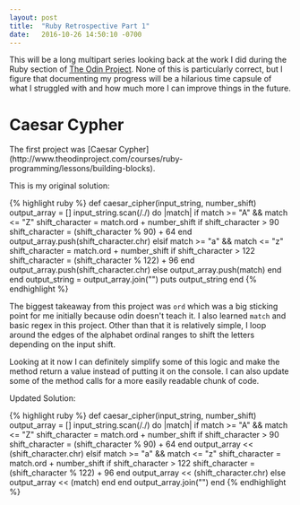 ```yaml
---
layout: post
title:  "Ruby Retrospective Part 1"
date:   2016-10-26 14:50:10 -0700
---
```


This will be a long multipart series looking back at the work I did during the Ruby section of [The Odin Project](http://www.theodinproject.com/courses/ruby-programming). None of this is particularly correct, but I figure that documenting my progress will be a hilarious time capsule of what I struggled with and how much more I can improve things in the future.


<h1>Caesar Cypher</h1>
The first project was [Caesar Cypher](http://www.theodinproject.com/courses/ruby-programming/lessons/building-blocks). 

This is my original solution:

{% highlight ruby %}
def caesar_cipher(input_string, number_shift)
  output_array = []
  input_string.scan(/./) do |match| 
    if match >= "A" && match <= "Z"
      shift_character = match.ord + number_shift
      if shift_character > 90
        shift_character = (shift_character % 90) + 64
      end
      output_array.push(shift_character.chr)
    elsif match >= "a" && match <= "z"
      shift_character = match.ord + number_shift
      if shift_character > 122
        shift_character = (shift_character % 122) + 96
      end
      output_array.push(shift_character.chr)
    else
      output_array.push(match)
    end
  end
  output_string = output_array.join("")
  puts output_string
end
{% endhighlight %}

The biggest takeaway from this project was `ord` which was a big sticking point for me initially because odin doesn't teach it. I also learned `match` and basic regex in this project. Other than that it is relatively simple, I loop around the edges of the alphabet ordinal ranges to shift the letters depending on the input shift. 

Looking at it now I can definitely simplify some of this logic and make the method return a value instead of putting it on the console. I can also update some of the method calls for a more easily readable chunk of code. 

Updated Solution:

{% highlight ruby %}
def caesar_cipher(input_string, number_shift)
  output_array = []
  input_string.scan(/./) do |match| 
    if match >= "A" && match <= "Z"
      shift_character = match.ord + number_shift
      if shift_character > 90
        shift_character = (shift_character % 90) + 64
      end
      output_array << (shift_character.chr)
    elsif match >= "a" && match <= "z"
      shift_character = match.ord + number_shift
      if shift_character > 122
        shift_character = (shift_character % 122) + 96
      end
      output_array << (shift_character.chr)
    else
      output_array << (match)
    end
  end
  output_array.join("")
end
{% endhighlight %}